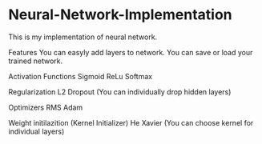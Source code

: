 # Neural-Network-Implementation
 This is my implementation of neural network.

Features
You can easyly add layers to network.
You can save or load your trained network.


Activation Functions
Sigmoid
ReLu
Softmax

Regularization
L2
Dropout (You can individually drop hidden layers)

Optimizers
RMS
Adam

Weight initilazition (Kernel Initializer)
He
Xavier
(You can choose kernel for individual layers)
